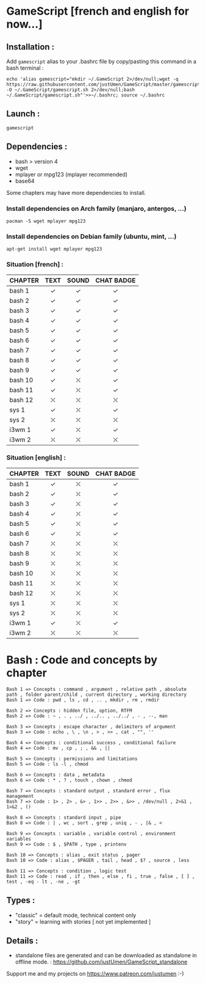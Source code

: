 # GameScript [french and english for now...]

## Installation :

Add `gamescript` alias to your .bashrc file by copy/pasting this command in a bash terminal :

    echo 'alias gamescript="mkdir ~/.GameScript 2>/dev/null;wget -q https://raw.githubusercontent.com/justUmen/GameScript/master/gamescript.sh -O ~/.GameScript/gamescript.sh 2>/dev/null;bash ~/.GameScript/gamescript.sh"'>>~/.bashrc; source ~/.bashrc

## Launch :

    gamescript

## Dependencies :

* bash > version 4
* wget
* mplayer or mpg123 (mplayer recommended)
* base64

Some chapters may have more dependencies to install.

### Install dependencies on Arch family (manjaro, antergos, ...)

    pacman -S wget mplayer mpg123

### Install dependencies on Debian family (ubuntu, mint, ...)

    apt-get install wget mplayer mpg123

### Situation [french] :

|CHAPTER|TEXT|SOUND|CHAT BADGE|
|---------|:-----:|:-----:|:-----:|
|bash 1|✓|✓|✓|
|bash 2|✓|✓|✓|
|bash 3|✓|✓|✓|
|bash 4|✓|✓|✓|
|bash 5|✓|✓|✓|
|bash 6|✓|✓|✓|
|bash 7|✓|✓|✓|
|bash 8|✓|✓|✓|
|bash 9|✓|✓|✓|
|bash 10|✓|⛌|✓|
|bash 11|✓|⛌|✓|
|bash 12|⛌|⛌|⛌|
|sys 1|✓|⛌|✓|
|sys 2|⛌|⛌|⛌|
|i3wm 1|✓|⛌|✓|
|i3wm 2|⛌|⛌|⛌|

### Situation [english] :

|CHAPTER|TEXT|SOUND|CHAT BADGE|
|---------|:-----:|:-----:|:-----:|
|bash 1|✓|⛌|✓|
|bash 2|✓|⛌|✓|
|bash 3|✓|⛌|✓|
|bash 4|✓|⛌|✓|
|bash 5|✓|⛌|✓|
|bash 6|✓|⛌|✓|
|bash 7|⛌|⛌|⛌|
|bash 8|⛌|⛌|⛌|
|bash 9|⛌|⛌|⛌|
|bash 10|⛌|⛌|⛌|
|bash 11|⛌|⛌|⛌|
|bash 12|⛌|⛌|⛌|
|sys 1|⛌|⛌|⛌|
|sys 2|⛌|⛌|⛌|
|i3wm 1|✓|⛌|✓|
|i3wm 2|⛌|⛌|⛌|

# Bash : Code and concepts by chapter

    Bash 1 => Concepts : command , argument , relative path , absolute path , folder parent/child , current directory , working directory
    Bash 1 => Code : pwd , ls , cd , .. , mkdir , rm , rmdir

    Bash 2 => Concepts : hidden file, option, RTFM
    Bash 2 => Code : ~ , . , ../ , ../.. , ../../ , - , --, man

    Bash 3 => Concepts : escape character , delimiters of argument
    Bash 3 => Code : echo , \ , \n , > , >> , cat , "", ''

    Bash 4 => Concepts : conditional success , conditional failure
    Bash 4 => Code : mv , cp , ; , && , ||

    Bash 5 => Concepts : permissions and limitations
    Bash 5 => Code : ls -l , chmod

    Bash 6 => Concepts : data , metadata
    Bash 6 => Code : * , ? , touch , chown , chmod

    Bash 7 => Concepts : standard output , standard error , flux management
    Bash 7 => Code : 1> , 2> , &> , 1>> , 2>> , &>> , /dev/null , 2>&1 , 1>&2 , ()

    Bash 8 => Concepts : standard input , pipe
    Bash 8 => Code : | , wc , sort , grep , uniq , - , |& , <

    Bash 9 => Concepts : variable , variable control , environment variables
    Bash 9 => Code : $ , $PATH , type , printenv

    Bash 10 => Concepts : alias , exit status , pager
    Bash 10 => Code : alias , $PAGER , tail , head , $? , source , less

    Bash 11 => Concepts : condition , logic test
    Bash 11 => Code : read , if , then , else , fi , true , false , [ ] , test , -eq - lt , -ne , -gt

## Types :

* "classic" = default mode, technical content only
* "story" = learning with stories [ not yet implemented ]

## Details :

* standalone files are generated and can be downloaded as standalone in offline mode. : https://github.com/justUmen/GameScript_standalone

Support me and my projects on https://www.patreon.com/justumen :-)

